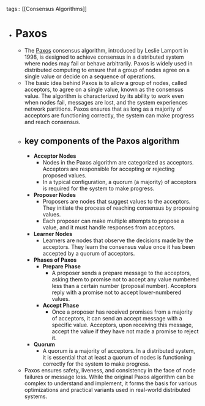 tags:: [[Consensus Algorithms]]

- # Paxos
	- The [Paxos](https://en.wikipedia.org/wiki/Paxos_(computer_science))  consensus algorithm, introduced by Leslie Lamport in 1998, is designed to achieve consensus in a distributed system where nodes may fail or behave arbitrarily. Paxos is widely used in distributed computing to ensure that a group of nodes agree on a single value or decide on a sequence of operations.
	- The basic idea behind Paxos is to allow a group of nodes, called acceptors, to agree on a single value, known as the consensus value. The algorithm is characterized by its ability to work even when nodes fail, messages are lost, and the system experiences network partitions. Paxos ensures that as long as a majority of acceptors are functioning correctly, the system can make progress and reach consensus.
	- ## key components of the Paxos algorithm
		- **Acceptor Nodes**
			- Nodes in the Paxos algorithm are categorized as acceptors. Acceptors are responsible for accepting or rejecting proposed values.
			- In a typical configuration, a quorum (a majority) of acceptors is required for the system to make progress.
		- **Proposer Nodes**
			- Proposers are nodes that suggest values to the acceptors. They initiate the process of reaching consensus by proposing values.
			- Each proposer can make multiple attempts to propose a value, and it must handle responses from acceptors.
		- **Learner Nodes**
			- Learners are nodes that observe the decisions made by the acceptors. They learn the consensus value once it has been accepted by a quorum of acceptors.
		- **Phases of Paxos**
			- **Prepare Phase**
				- A proposer sends a prepare message to the acceptors, asking them to promise not to accept any value numbered less than a certain number (proposal number). Acceptors reply with a promise not to accept lower-numbered values.
			- **Accept Phase**
				- Once a proposer has received promises from a majority of acceptors, it can send an accept message with a specific value. Acceptors, upon receiving this message, accept the value if they have not made a promise to reject it.
		- **Quorum**
			- A quorum is a majority of acceptors. In a distributed system, it is essential that at least a quorum of nodes is functioning correctly for the system to make progress.
	- Paxos ensures safety, liveness, and consistency in the face of node failures or message loss. While the original Paxos algorithm can be complex to understand and implement, it forms the basis for various optimizations and practical variants used in real-world distributed systems.